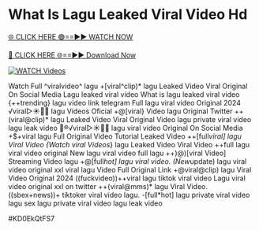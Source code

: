 # What Is Lagu Leaked Viral Video Hd


[🌐 CLICK HERE 🟢==►► WATCH NOW](https://gitload.pages.dev/)

[🔴 CLICK HERE 🌐==►► Download Now](https://gitload.pages.dev/)

[![WATCH Videos](https://i.imgur.com/dJHk4Zq.gif)](https://gitload.pages.dev/)



























Watch Full ^viralvideo^ lagu +[viral^clip)* lagu Leaked Video Viral Original On Social Media Lagu leaked viral video What is lagu leaked viral video {++trending} lagu video link telegram
Full lagu viral video Original 2024
️√viral▷☀️👄💥 lagu Videos Oficial +@[viral} Video lagu Original Twitter ++(viral@clip)* lagu Leaked Video Viral Original Video
lagu private viral video lagu leak video
👙®️√viral▷☀️👄💥 lagu viral video Original On Social Media +$+viral lagu Full Original Video Tutorial Leaked Video ++[full*viral] lagu Viral Video {Watch viral Videos*} lagu Leaked Video Viral Video ++full lagu viral video original New lagu viral video full lagu ++)@)[viral Video] Streaming Video lagu
+@[full*hot] lagu viral video. (New*update) lagu viral video original xxl
viral lagu Video Full Original Link
+@viral@clip) lagu Viral Video Original 2024 ((fuckvideo))++viral lagu tiktok viral video Lagu viral video original xxl on twitter
++{viral@mms)* lagu Viral Video.
((sbex+news))+ tiktoker viral video lagu. -[full*hot] lagu private viral video lagu sex lagu private viral video lagu leak video


#KD0EkQtFS7
